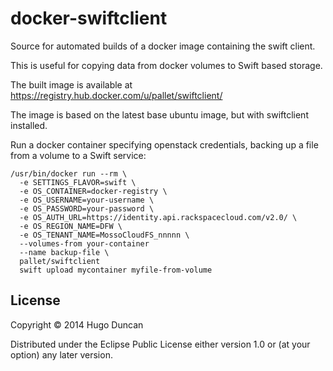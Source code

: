 # docker-swiftclient

Source for automated builds of a docker image containing the swift client.

This is useful for copying data from docker volumes to Swift based storage.

The built image is available at https://registry.hub.docker.com/u/pallet/swiftclient/

The image is based on the latest base ubuntu image, but with
swiftclient installed.

Run a docker container specifying openstack credentials, backing up a file from
a volume to a Swift service:

```
/usr/bin/docker run --rm \
  -e SETTINGS_FLAVOR=swift \
  -e OS_CONTAINER=docker-registry \
  -e OS_USERNAME=your-username \
  -e OS_PASSWORD=your-password \
  -e OS_AUTH_URL=https://identity.api.rackspacecloud.com/v2.0/ \
  -e OS_REGION_NAME=DFW \
  -e OS_TENANT_NAME=MossoCloudFS_nnnnn \
  --volumes-from your-container
  --name backup-file \
  pallet/swiftclient
  swift upload mycontainer myfile-from-volume
```

## License

Copyright © 2014 Hugo Duncan

Distributed under the Eclipse Public License either version 1.0 or (at
your option) any later version.
